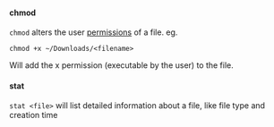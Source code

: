 
#### chmod

`chmod` alters the user [permissions](Permissions.md) of a file. eg.

`chmod +x ~/Downloads/<filename>`

Will add the x permission (executable by the user) to the file.

#### stat
`stat <file>` will list detailed information about a file, like file type and creation time
